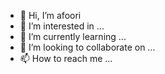 - 👋 Hi, I’m afoori
- 👀 I’m interested in ...
- 🌱 I’m currently learning ...
- 💞️ I’m looking to collaborate on ...
- 📫 How to reach me ...

<!---
afoori/afoori is a ✨ special ✨ repository because its `README.md` (this file) appears on your GitHub profile.
You can click the Preview link to take a look at your changes.
--->

